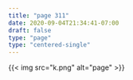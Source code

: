 ```yaml
---
title: "page 311"
date: 2020-09-04T21:34:41-07:00
draft: false
type: "page"
type: "centered-single"
---
```


{{< img src="k.png" alt="page" >}}
